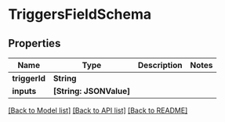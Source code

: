 # TriggersFieldSchema

## Properties
Name | Type | Description | Notes
------------ | ------------- | ------------- | -------------
**triggerId** | **String** |  | 
**inputs** | **[String: JSONValue]** |  | 

[[Back to Model list]](../README.md#documentation-for-models) [[Back to API list]](../README.md#documentation-for-api-endpoints) [[Back to README]](../README.md)



